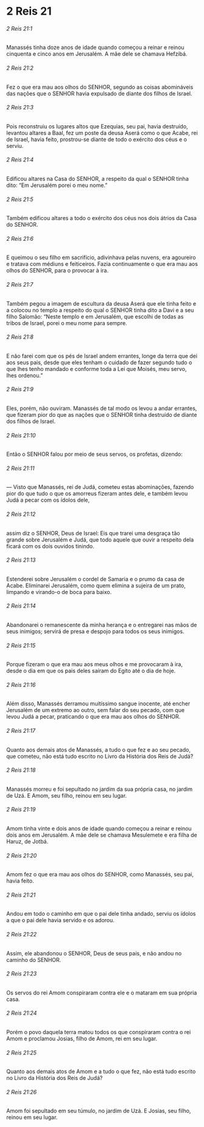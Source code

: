 # 2 Reis 21

###### 2 Reis 21:1

Manassés tinha doze anos de idade quando começou a reinar e reinou cinquenta e cinco anos em Jerusalém. A mãe dele se chamava Hefzibá.

###### 2 Reis 21:2

Fez o que era mau aos olhos do SENHOR, segundo as coisas abomináveis das nações que o SENHOR havia expulsado de diante dos filhos de Israel.

###### 2 Reis 21:3

Pois reconstruiu os lugares altos que Ezequias, seu pai, havia destruído, levantou altares a Baal, fez um poste da deusa Aserá como o que Acabe, rei de Israel, havia feito, prostrou-se diante de todo o exército dos céus e o serviu.

###### 2 Reis 21:4

Edificou altares na Casa do SENHOR, a respeito da qual o SENHOR tinha dito: “Em Jerusalém porei o meu nome.”

###### 2 Reis 21:5

Também edificou altares a todo o exército dos céus nos dois átrios da Casa do SENHOR.

###### 2 Reis 21:6

E queimou o seu filho em sacrifício, adivinhava pelas nuvens, era agoureiro e tratava com médiuns e feiticeiros. Fazia continuamente o que era mau aos olhos do SENHOR, para o provocar à ira.

###### 2 Reis 21:7

Também pegou a imagem de escultura da deusa Aserá que ele tinha feito e a colocou no templo a respeito do qual o SENHOR tinha dito a Davi e a seu filho Salomão: “Neste templo e em Jerusalém, que escolhi de todas as tribos de Israel, porei o meu nome para sempre.

###### 2 Reis 21:8

E não farei com que os pés de Israel andem errantes, longe da terra que dei aos seus pais, desde que eles tenham o cuidado de fazer segundo tudo o que lhes tenho mandado e conforme toda a Lei que Moisés, meu servo, lhes ordenou.”

###### 2 Reis 21:9

Eles, porém, não ouviram. Manassés de tal modo os levou a andar errantes, que fizeram pior do que as nações que o SENHOR tinha destruído de diante dos filhos de Israel.

###### 2 Reis 21:10

Então o SENHOR falou por meio de seus servos, os profetas, dizendo:

###### 2 Reis 21:11

— Visto que Manassés, rei de Judá, cometeu estas abominações, fazendo pior do que tudo o que os amorreus fizeram antes dele, e também levou Judá a pecar com os ídolos dele,

###### 2 Reis 21:12

assim diz o SENHOR, Deus de Israel: Eis que trarei uma desgraça tão grande sobre Jerusalém e Judá, que todo aquele que ouvir a respeito dela ficará com os dois ouvidos tinindo.

###### 2 Reis 21:13

Estenderei sobre Jerusalém o cordel de Samaria e o prumo da casa de Acabe. Eliminarei Jerusalém, como quem elimina a sujeira de um prato, limpando e virando-o de boca para baixo.

###### 2 Reis 21:14

Abandonarei o remanescente da minha herança e o entregarei nas mãos de seus inimigos; servirá de presa e despojo para todos os seus inimigos.

###### 2 Reis 21:15

Porque fizeram o que era mau aos meus olhos e me provocaram à ira, desde o dia em que os pais deles saíram do Egito até o dia de hoje.

###### 2 Reis 21:16

Além disso, Manassés derramou muitíssimo sangue inocente, até encher Jerusalém de um extremo ao outro, sem falar do seu pecado, com que levou Judá a pecar, praticando o que era mau aos olhos do SENHOR.

###### 2 Reis 21:17

Quanto aos demais atos de Manassés, a tudo o que fez e ao seu pecado, que cometeu, não está tudo escrito no Livro da História dos Reis de Judá?

###### 2 Reis 21:18

Manassés morreu e foi sepultado no jardim da sua própria casa, no jardim de Uzá. E Amom, seu filho, reinou em seu lugar.

###### 2 Reis 21:19

Amom tinha vinte e dois anos de idade quando começou a reinar e reinou dois anos em Jerusalém. A mãe dele se chamava Mesulemete e era filha de Haruz, de Jotbá.

###### 2 Reis 21:20

Amom fez o que era mau aos olhos do SENHOR, como Manassés, seu pai, havia feito.

###### 2 Reis 21:21

Andou em todo o caminho em que o pai dele tinha andado, serviu os ídolos a que o pai dele havia servido e os adorou.

###### 2 Reis 21:22

Assim, ele abandonou o SENHOR, Deus de seus pais, e não andou no caminho do SENHOR.

###### 2 Reis 21:23

Os servos do rei Amom conspiraram contra ele e o mataram em sua própria casa.

###### 2 Reis 21:24

Porém o povo daquela terra matou todos os que conspiraram contra o rei Amom e proclamou Josias, filho de Amom, rei em seu lugar.

###### 2 Reis 21:25

Quanto aos demais atos de Amom e a tudo o que fez, não está tudo escrito no Livro da História dos Reis de Judá?

###### 2 Reis 21:26

Amom foi sepultado em seu túmulo, no jardim de Uzá. E Josias, seu filho, reinou em seu lugar.

